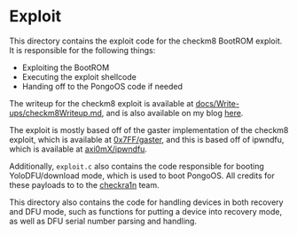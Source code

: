 # Exploit

This directory contains the exploit code for the checkm8 BootROM exploit. It is responsible for the following things:
* Exploiting the BootROM
* Executing the exploit shellcode
* Handing off to the PongoOS code if needed

The writeup for the checkm8 exploit is available at [docs/Write-ups/checkm8Writeup.md](../../docs/Write-ups/checkm8Writeup.md), and is also available on my blog [here](https://alfiecg.uk/2023/07/21/A-comprehensive-write-up-of-the-checkm8-BootROM-exploit.html).

The exploit is mostly based off of the gaster implementation of the checkm8 exploit, which is available at [0x7FF/gaster](https://github.com/0x7FF/gaster), and this is based off of ipwndfu, which is available at [axi0mX/ipwndfu](https://github.com/axi0mX/ipwndfu).

Additionally, `exploit.c` also contains the code responsible for booting YoloDFU/download mode, which is used to boot PongoOS. All credits for these payloads to to the [checkra1n](https://checkra.in/) team.

This directory also contains the code for handling devices in both recovery and DFU mode, such as functions for putting a device into recovery mode, as well as DFU serial number parsing and handling.